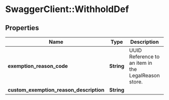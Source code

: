 # SwaggerClient::WithholdDef

## Properties
Name | Type | Description | Notes
------------ | ------------- | ------------- | -------------
**exemption_reason_code** | **String** | UUID Reference to an item in the LegalReason store. | [optional] 
**custom_exemption_reason_description** | **String** |  | [optional] 


